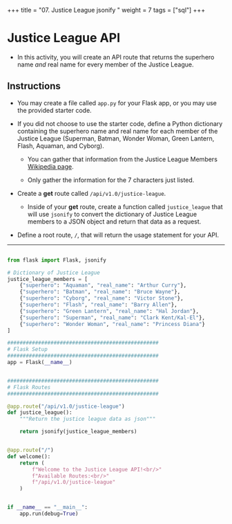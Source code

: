 +++
title = "07. Justice League jsonify "
weight = 7
tags = ["sql"] 
+++

# Justice League API

* In this activity, you will create an API route that returns the superhero name _and_ real name for every member of the Justice League.

## Instructions

* You may create a file called `app.py` for your Flask app, or you may use the provided starter code.

* If you did not choose to use the starter code, define a Python dictionary containing the superhero name and real name for each member of the Justice League (Superman, Batman, Wonder Woman, Green Lantern, Flash, Aquaman, and Cyborg).

    * You can gather that information from the Justice League Members [Wikipedia page](https://en.wikipedia.org/wiki/List_of_Justice_League_members).

    * Only gather the information for the 7 characters just listed.

* Create a **get** route called `/api/v1.0/justice-league`.

    * Inside of your **get** route, create a function called `justice_league` that will use `jsonify` to convert the dictionary of Justice League members to a JSON object and return that data as a request.

* Define a root route, `/`, that will return the usage statement for your API.

---

```python

from flask import Flask, jsonify

# Dictionary of Justice League
justice_league_members = [
    {"superhero": "Aquaman", "real_name": "Arthur Curry"},
    {"superhero": "Batman", "real_name": "Bruce Wayne"},
    {"superhero": "Cyborg", "real_name": "Victor Stone"},
    {"superhero": "Flash", "real_name": "Barry Allen"},
    {"superhero": "Green Lantern", "real_name": "Hal Jordan"},
    {"superhero": "Superman", "real_name": "Clark Kent/Kal-El"},
    {"superhero": "Wonder Woman", "real_name": "Princess Diana"}
]

#################################################
# Flask Setup
#################################################
app = Flask(__name__)


#################################################
# Flask Routes
#################################################

@app.route("/api/v1.0/justice-league")
def justice_league():
    """Return the justice league data as json"""

    return jsonify(justice_league_members)


@app.route("/")
def welcome():
    return (
        f"Welcome to the Justice League API!<br/>"
        f"Available Routes:<br/>"
        f"/api/v1.0/justice-league"
    )


if __name__ == "__main__":
    app.run(debug=True)

```
